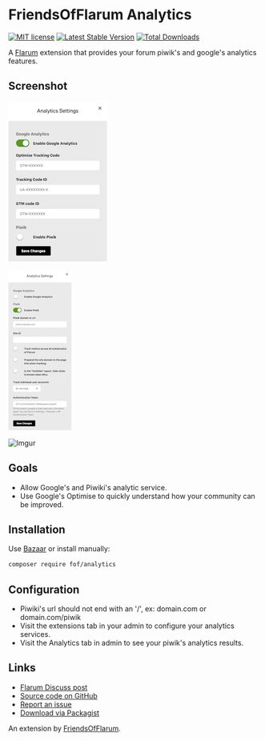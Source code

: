 # FriendsOfFlarum Analytics

[![MIT license](https://img.shields.io/badge/license-MIT-blue.svg)](https://github.com/FriendsOfFlarum/analytics/blob/master/LICENSE.md) [![Latest Stable Version](https://img.shields.io/packagist/v/fof/analytics.svg)](https://packagist.org/packages/fof/analytics) [![Total Downloads](https://img.shields.io/packagist/dt/fof/analytics.svg)](https://packagist.org/packages/fof/analytics) 

A [Flarum](http://flarum.org) extension that provides your forum piwik's and google's analytics features.

## Screenshot
![Google Analytics](./docs/ga.png?raw=true)

![Piwik](./docs/piwik.png?raw=true)

![Imgur](http://i.imgur.com/GMTSzA5.jpg)

## Goals

- Allow Google's and Piwiki's analytic service.
- Use Google's Optimise to quickly understand how your community can be improved.

## Installation

Use [Bazaar](https://discuss.flarum.org/d/5151) or install manually:

```bash
composer require fof/analytics
```

## Configuration

- Piwiki's url should not end with an '/', ex: domain.com or domain.com/piwik
- Visit the extensions tab in your admin to configure your analytics services.
- Visit the Analytics tab in admin to see your piwik's analytics results.

## Links

- [Flarum Discuss post](https://discuss.flarum.org/d/1983)
- [Source code on GitHub](https://github.com/FriendsOfFlarum/analytics)
- [Report an issue](https://github.com/FriendsOfFlarum/analytics/issues)
- [Download via Packagist](https://packagist.org/packages/fof/analytics)

An extension by [FriendsOfFlarum](https://friendsofflarum.org/).

